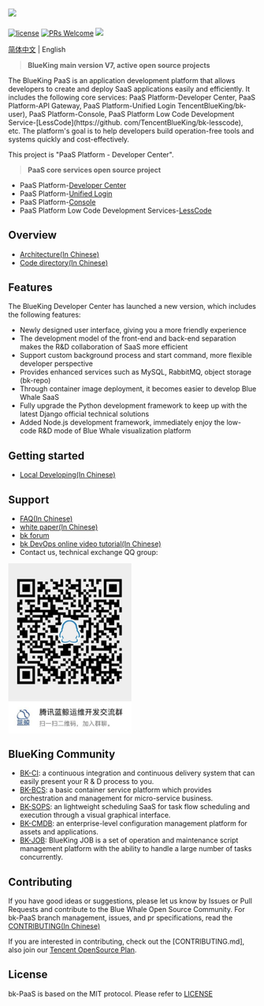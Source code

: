 ![](docs/resource/img/bk_paas_en.png)
---

[![license](https://img.shields.io/badge/license-MIT-brightgreen.svg?style=flat)](https://github.com/TencentBlueKing/bk-paas/blob/main/LICENSE.txt) [![PRs Welcome](https://img.shields.io/badge/PRs-welcome-brightgreen.svg)](https://github.com/TencentBlueKing/bk-paas/pulls) [![](https://travis-ci.com/Tencent/bk-PaaS.svg?token=ypkHQqxUR3Y3ctuD7qFS&branch=master)](https://travis-ci.com/Tencent/bk-PaaS)


[简体中文](readme.md) | English

>**BlueKing main version V7, active open source projects**

The BlueKing PaaS is an application development platform that allows developers to create and deploy SaaS applications easily and efficiently. It includes the following core services: PaaS Platform-Developer Center, PaaS Platform-API Gateway, PaaS Platform-Unified Login TencentBlueKing/bk-user), PaaS Platform-Console, PaaS Platform Low Code Development Service-[LessCode](https://github. com/TencentBlueKing/bk-lesscode), etc. The platform's goal is to help developers build operation-free tools and systems quickly and cost-effectively.

This project is "PaaS Platform - Developer Center".

>**PaaS core services open source project**
- PaaS Platform-[Developer Center](https://github.com/tencentblueking/blueking-paas)
- PaaS Platform-[Unified Login](https://github.com/TencentBlueKing/bk-user)
- PaaS Platform-[Console](https://github.com/TencentBlueKing/blueking-console)
- PaaS Platform Low Code Development Services-[LessCode](https://github.com/TencentBlueKing/bk-lesscode)


## Overview

- [Architecture(In Chinese)](docs/overview/architecture.md)
- [Code directory(In Chinese)](docs/overview/project_codes.md)

## Features

The BlueKing Developer Center has launched a new version, which includes the following features:

- Newly designed user interface, giving you a more friendly experience
- The development model of the front-end and back-end separation makes the R&D collaboration of SaaS more efficient
- Support custom background process and start command, more flexible developer perspective
- Provides enhanced services such as MySQL, RabbitMQ, object storage (bk-repo)
- Through container image deployment, it becomes easier to develop Blue Whale SaaS
- Fully upgrade the Python development framework to keep up with the latest Django official technical solutions
- Added Node.js development framework, immediately enjoy the low-code R&D mode of Blue Whale visualization platform

## Getting started

- [Local Developing(In Chinese)](/docs/install/develop_guide.md)

## Support

- [FAQ(In Chinese)](https://bk.tencent.com/docs/markdown/PaaS平台/产品白皮书/常见问题/FAQ.md)
- [white paper(In Chinese)](https://bk.tencent.com/docs/markdown/PaaS平台/产品白皮书/产品简介/README.md)
- [bk forum](https://bk.tencent.com/s-mart/community)
- [bk DevOps online video tutorial(In Chinese)](https://bk.tencent.com/s-mart/video)
- Contact us, technical exchange QQ group:


<img src="docs/resource/img/bk_qq_group.png" width="250" hegiht="250" align=center />

## BlueKing Community

- [BK-CI](https://github.com/Tencent/bk-ci): a continuous integration and continuous delivery system that can easily present your R & D process to you.
- [BK-BCS](https://github.com/Tencent/bk-bcs): a basic container service platform which provides orchestration and management for micro-service business.
- [BK-SOPS](https://github.com/Tencent/bk-sops): an lightweight scheduling SaaS  for task flow scheduling and execution through a visual graphical interface.
- [BK-CMDB](https://github.com/Tencent/bk-cmdb): an enterprise-level configuration management platform for assets and applications.
- [BK-JOB](https://github.com/Tencent/bk-job): BlueKing JOB is a set of operation and maintenance script management platform with the ability to handle a large number of tasks concurrently.

## Contributing

If you have good ideas or suggestions, please let us know by Issues or Pull Requests and contribute to the Blue Whale Open Source Community. For bk-PaaS branch management, issues, and pr specifications, read the [CONTRIBUTING(In Chinese)](docs/CONTRIBUTING.md)

If you are interested in contributing, check out the [CONTRIBUTING.md], also join our [Tencent OpenSource Plan](https://opensource.tencent.com/contribution).


## License

bk-PaaS is based on the MIT protocol. Please refer to [LICENSE](LICENSE.txt)
